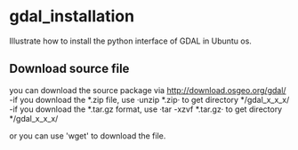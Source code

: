 # gdal_installation
Illustrate how to install the python interface of GDAL in Ubuntu os.

##  Download source file
you can download the source package via http://download.osgeo.org/gdal/  
-if you download the *.zip file, use ·unzip *.zip· to get directory */gdal_x_x_x/
-if you download the *.tar.gz format, use ·tar -xzvf *.tar.gz· to get directory */gdal_x_x_x/  


or you can use 'wget' to download the file.
